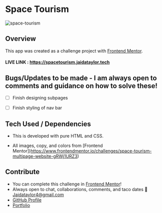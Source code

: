 # Space Tourism
![space-tourism](https://user-images.githubusercontent.com/102535399/199271910-5781a319-e0f4-4490-b75f-3ad75dbc6539.png)


## Overview

This app was created as a challenge project with [Frontend Mentor](https://www.frontendmentor.io/challenges/space-tourism-multipage-website-gRWj1URZ3).

#### LIVE LINK : https://spacetourism.jaidataylor.tech


## Bugs/Updates to be made - I am always open to comments and guidance on how to solve these!

- [ ] Finish designing subpages
- [ ] Finish styling of nav bar


## Tech Used / Dependencies

- This is developed with pure HTML and CSS.

- All images, copy, and colors from [Frontend Mentor])https://www.frontendmentor.io/challenges/space-tourism-multipage-website-gRWj1URZ3)

## Contribute

- You can complete this challenge in [Frontend Mentor](https://www.frontendmentor.io/challenges/space-tourism-multipage-website-gRWj1URZ3)! 
- Always open to chat, collaborations, comments, and taco dates 🌮 [Jaidataylor4@gmail.com](mailto:jaidataylor4@gmail.com)
- [GitHub Profile](https://github.com/jtaylor1204)
- [Portfolio](https://jaidataylor.tech)
